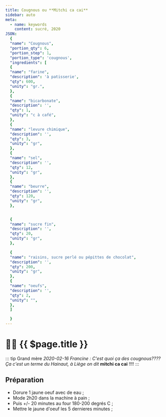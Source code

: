 ```yaml
---
title: Cougnous ou **Mitchi ca cai**
sidebar: auto
meta:
  - name: keywords
    content: sucré, 2020
JSON:
  {
  "name": "Cougnous",
  "portion_qty": 6,
  "portion_step": 1,
  "portion_type": 'cougnous',
  "ingredients": [
  {
  "name": "farine",
  "description": 'à patisserie',
  "qty": 600,
  "unity": "gr.",
  },
  {
  "name": "bicarbonate",
  "description": '',
  "qty": 1,
  "unity": "c à café",
  },
  {
  "name": "levure chimique",
  "description": '',
  "qty": 3,
  "unity": "gr",
  },
  {
  "name": "sel",
  "description": '',
  "qty": 12,
  "unity": "gr",
  },
  {
  "name": "beurre",
  "description": '',
  "qty": 120,
  "unity": "gr",
  },


  {
  "name": "sucre fin",
  "description": '',
  "qty": 20,
  "unity": "gr",
  },

  {
  "name": "raisins, sucre perlé ou pépittes de chocolat",
  "description": '',
  "qty": 200,
  "unity": "gr",
  },
  {
  "name": "oeufs",
  "description": '',
  "qty": 2,
  "unity": "",
  },
  ]

  }
---
```

# :woman_cook: {{ $page.title }}

<recipePortion :recette="$page.frontmatter.JSON" />

::: tip Grand mère
*2020-02-16 Francine : C'est quoi ça des cougnous???? Ça c'est un terme du Hainaut, à Liège on dit* **mitchi ca cai** !!!!
:::

## Préparation

- Dorure 1 jaune oeuf avec de eau ;
- Mode 2h20 dans la machine à pain ;
- Puis +/- 20 minutes au four 180-200 degrés C ;
- Mettre le jaune d'oeuf les 5 dernieres minutes ;

